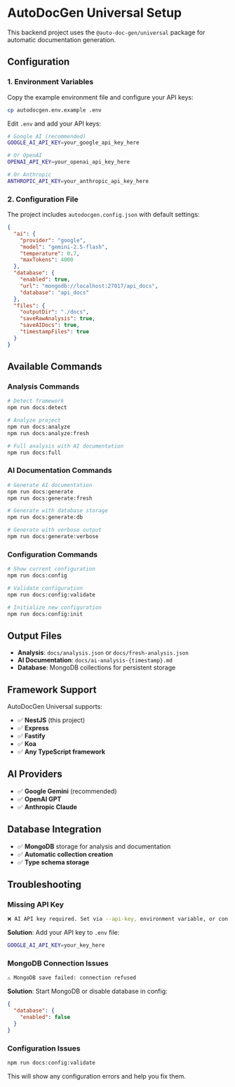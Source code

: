 # AutoDocGen Universal Setup

This backend project uses the `@auto-doc-gen/universal` package for automatic documentation generation.

## Configuration

### 1. Environment Variables

Copy the example environment file and configure your API keys:

```bash
cp autodocgen.env.example .env
```

Edit `.env` and add your API keys:

```bash
# Google AI (recommended)
GOOGLE_AI_API_KEY=your_google_api_key_here

# Or OpenAI
OPENAI_API_KEY=your_openai_api_key_here

# Or Anthropic
ANTHROPIC_API_KEY=your_anthropic_api_key_here
```

### 2. Configuration File

The project includes `autodocgen.config.json` with default settings:

```json
{
  "ai": {
    "provider": "google",
    "model": "gemini-2.5-flash",
    "temperature": 0.7,
    "maxTokens": 4000
  },
  "database": {
    "enabled": true,
    "url": "mongodb://localhost:27017/api_docs",
    "database": "api_docs"
  },
  "files": {
    "outputDir": "./docs",
    "saveRawAnalysis": true,
    "saveAIDocs": true,
    "timestampFiles": true
  }
}
```

## Available Commands

### Analysis Commands

```bash
# Detect framework
npm run docs:detect

# Analyze project
npm run docs:analyze
npm run docs:analyze:fresh

# Full analysis with AI documentation
npm run docs:full
```

### AI Documentation Commands

```bash
# Generate AI documentation
npm run docs:generate
npm run docs:generate:fresh

# Generate with database storage
npm run docs:generate:db

# Generate with verbose output
npm run docs:generate:verbose
```

### Configuration Commands

```bash
# Show current configuration
npm run docs:config

# Validate configuration
npm run docs:config:validate

# Initialize new configuration
npm run docs:config:init
```

## Output Files

- **Analysis**: `docs/analysis.json` or `docs/fresh-analysis.json`
- **AI Documentation**: `docs/ai-analysis-{timestamp}.md`
- **Database**: MongoDB collections for persistent storage

## Framework Support

AutoDocGen Universal supports:

- ✅ **NestJS** (this project)
- ✅ **Express**
- ✅ **Fastify**
- ✅ **Koa**
- ✅ **Any TypeScript framework**

## AI Providers

- ✅ **Google Gemini** (recommended)
- ✅ **OpenAI GPT**
- ✅ **Anthropic Claude**

## Database Integration

- ✅ **MongoDB** storage for analysis and documentation
- ✅ **Automatic collection creation**
- ✅ **Type schema storage**

## Troubleshooting

### Missing API Key

```bash
❌ AI API key required. Set via --api-key, environment variable, or config file.
```

**Solution**: Add your API key to `.env` file:

```bash
GOOGLE_AI_API_KEY=your_key_here
```

### MongoDB Connection Issues

```bash
⚠️ MongoDB save failed: connection refused
```

**Solution**: Start MongoDB or disable database in config:

```json
{
  "database": {
    "enabled": false
  }
}
```

### Configuration Issues

```bash
npm run docs:config:validate
```

This will show any configuration errors and help you fix them.
